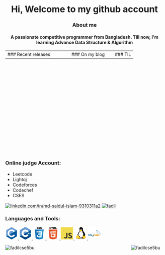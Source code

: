 <html>
<body>
<h1 align="center">Hi, Welcome to my github account</h1>

<h3 align="center">About me</h3>
<h4 align="center">A passionate competitive programmer from Bangladesh. Till now, I'm learning Advance Data Structure & Algorithm</h4>

<table>
<tr width="100%">
<td width="50%">
### Recent releases
</td>
<td width="34%">
### On my blog
</td>
<td width="33%">
### TIL
</td>
</tr>
</table>

<div style="margin-top:100px; padding-top:200px">
  <div>
    <h3>Online judge Account:</h3>
    <ul>
      <li>Leetcode</li>
      <li>Lightoj</li>
      <li>Codeforces</li>
      <li>Codechef</li>
	  <li>CSES</li>
    </ul>
  </div>
</div>

<p align="left">
<a href="https://www.linkedin.com/in/md-saidul-islam-9310311a2/" target="blank"><img align="center" src="https://raw.githubusercontent.com/rahuldkjain/github-profile-readme-generator/master/src/images/icons/Social/linked-in-alt.svg" alt="linkedin.com/in/md-saidul-islam-9310311a2" height="30" width="40" /></a>
<a href="https://codeforces.com/profile/fadil" target="blank"><img align="center" src="https://raw.githubusercontent.com/rahuldkjain/github-profile-readme-generator/master/src/images/icons/Social/codeforces.svg" alt="fadil" height="30" width="40" /></a>
</p>

<h3 align="left">Languages and Tools:</h3>
<p align="left"> <a href="https://www.cprogramming.com/" target="_blank" rel="noreferrer"> <img src="https://raw.githubusercontent.com/devicons/devicon/master/icons/c/c-original.svg" alt="c" width="40" height="40"/> </a> <a href="https://www.w3schools.com/cpp/" target="_blank" rel="noreferrer"> <img src="https://raw.githubusercontent.com/devicons/devicon/master/icons/cplusplus/cplusplus-original.svg" alt="cplusplus" width="40" height="40"/> </a> <a href="https://www.w3schools.com/css/" target="_blank" rel="noreferrer"> <img src="https://raw.githubusercontent.com/devicons/devicon/master/icons/css3/css3-original-wordmark.svg" alt="css3" width="40" height="40"/> </a> <a href="https://www.w3.org/html/" target="_blank" rel="noreferrer"> <img src="https://raw.githubusercontent.com/devicons/devicon/master/icons/html5/html5-original-wordmark.svg" alt="html5" width="40" height="40"/> </a> <a href="https://developer.mozilla.org/en-US/docs/Web/JavaScript" target="_blank" rel="noreferrer"> <img src="https://raw.githubusercontent.com/devicons/devicon/master/icons/javascript/javascript-original.svg" alt="javascript" width="40" height="40"/> </a> <a href="https://www.linux.org/" target="_blank" rel="noreferrer"> <img src="https://raw.githubusercontent.com/devicons/devicon/master/icons/linux/linux-original.svg" alt="linux" width="40" height="40"/> </a> <a href="https://www.mysql.com/" target="_blank" rel="noreferrer"> <img src="https://raw.githubusercontent.com/devicons/devicon/master/icons/mysql/mysql-original-wordmark.svg" alt="mysql" width="40" height="40"/> </a> </p>

<div><img align="left" width = "400px" src="https://github-readme-stats.vercel.app/api/top-langs?username=fadilcse5bu&show_icons=true&locale=en&layout=compact" alt="fadilcse5bu" /> <img width = "400px" src="https://github-readme-stats.vercel.app/api?username=fadilcse5bu&show_icons=true&locale=en" alt="fadilcse5bu" /></div>
</body>
</html>
